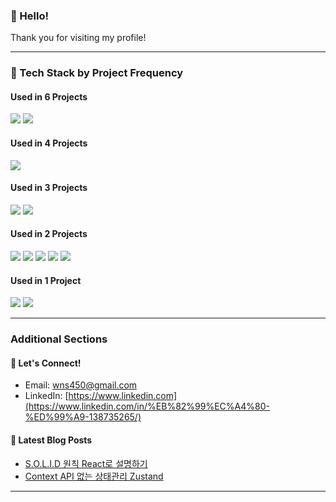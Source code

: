 

### 👋 Hello!
Thank you for visiting my profile!

---

### 🚀 Tech Stack by Project Frequency

#### Used in 6 Projects
<img src="https://img.shields.io/badge/Javascript-F7DF1E?style=for-the-badge&logo=javascript&logoColor=black"> <img src="https://img.shields.io/badge/React-61DAFB?style=for-the-badge&logo=React&logoColor=white">

#### Used in 4 Projects
<img src="https://img.shields.io/badge/TypeScript-007ACC?style=for-the-badge&logo=typescript&logoColor=white">

#### Used in 3 Projects
<img src="https://img.shields.io/badge/Next.js-000000?style=for-the-badge&logo=next.js&logoColor=white"> <img src="https://img.shields.io/badge/Tailwind_CSS-38B2AC?style=for-the-badge&logo=tailwind-css&logoColor=white">

#### Used in 2 Projects
<img src="https://img.shields.io/badge/React%20Query-FF4154?style=for-the-badge&logo=React%20Query&logoColor=white"> <img src="https://img.shields.io/badge/Redux-764ABC?style=for-the-badge&logo=Redux&logoColor=white"> <img src="https://img.shields.io/badge/Recoil-3578E5?style=for-the-badge&logo=Recoil&logoColor=white"> <img src="https://img.shields.io/badge/Styled%20Components-A0522D?style=for-the-badge&logo=styled-components&logoColor=white"> <img src="https://img.shields.io/badge/SCSS-CC6699?style=for-the-badge&logo=sass&logoColor=white">

#### Used in 1 Project
<img src="https://img.shields.io/badge/Zustand-8A2BE2?style=for-the-badge&logo=Zustand&logoColor=white"> <img src="https://img.shields.io/badge/Emotion-DB7093?style=for-the-badge&logo=Emotion&logoColor=white">

---

### Additional Sections

#### 💬 Let's Connect!
- Email: [wns450@gmail.com](mailto:wns450@gmail.com)
- LinkedIn: [https://www.linkedin.com](https://www.linkedin.com/in/%EB%82%99%EC%A4%80-%ED%99%A9-138735265/)

#### 📘 Latest Blog Posts
- [S.O.L.I.D 원칙 React로 설명하기](https://velog.io/@wns450/S.O.L.I.D-%EC%9B%90%EC%B9%99)
- [Context API 없는 상태관리 Zustand](https://velog.io/@wns450/Context-API-%EC%97%86%EB%8A%94-%EC%83%81%ED%83%9C%EA%B4%80%EB%A6%AC-Zustand)

---

<br>
<!--
#339933
#000000
#181717
#E10098
#0052CC
<img src="https://img.shields.io/badge/Recoil-3578E5?style=for-the-badge&logo=MongoDB&logoColor=white">
<img src="https://img.shields.io/badge/GraphQL-E10098?style=for-the-badge&logo=GraphQL&logoColor=white">
<img src="https://img.shields.io/badge/Node.js-339933?style=for-the-badge&logo=node.js&logoColor=white">
<img src="https://img.shields.io/badge/MongoDB-47A248?style=for-the-badge&logo=MongoDB&logoColor=white">
<img src="https://img.shields.io/badge/GrephQL-E10098?style=for-the-badge&logo=GrephQL&logoColor=white">
https://simpleicons.org/?q=graph

**nakjun12/nakjun12** is a ✨ _special_ ✨ repository because its `README.md` (this file) appears on your GitHub profile.

Here are some ideas to get you started:

- 🔭 I’m currently working on ...
- 🌱 I’m currently learning ...
- 👯 I’m looking to collaborate on ...
- 🤔 I’m looking for help with ...
- 💬 Ask me about ...
- 📫 How to reach me: ...
- 😄 Pronouns: ...
- ⚡ Fun fact: ...
-->
